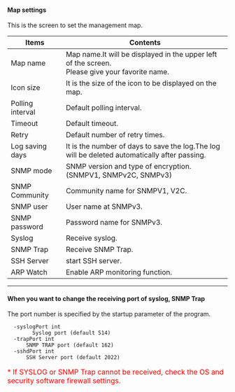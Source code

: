 #### Map settings
<div class="text-xl">
This is the screen to set the management map.
</div>

<div class="text-lg">

| Items | Contents |
| ---- | ---- |
| Map name | Map name.It will be displayed in the upper left of the screen.<br> Please give your favorite name.|
| Icon size | It is the size of the icon to be displayed on the map.|
| Polling interval | Default polling interval.|
| Timeout | Default timeout.|
| Retry | Default number of retry times.|
| Log saving days | It is the number of days to save the log.The log will be deleted automatically after passing.|
| SNMP mode | SNMP version and type of encryption.(SNMPV1, SNMPv2C, SNMPv3) |
| SNMP Community | Community name for SNMPV1, V2C.|
| SNMP user | User name at SNMPv3.|
| SNMP password | Password name for SNMPv3.|
| Syslog | Receive syslog.|
| SNMP Trap | Receive SNMP Trap.|
| SSH Server | start SSH server.|
| ARP Watch | Enable ARP monitoring function.|
</div>

---
#### When you want to change the receiving port of syslog, SNMP Trap

<div class="text-xl">

The port number is specified by the startup parameter of the program.

</div>

```
  -syslogPort int
    	Syslog port (default 514)
  -trapPort int
      SNMP TRAP port (default 162)
  -sshdPort int
      SSH Server port (default 2022)
```

<p style="color:red;font-size: 16px;">
* If SYSLOG or SNMP Trap cannot be received, check the OS and security software firewall settings.
</p>
